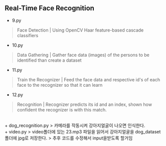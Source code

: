 ## Real-Time Face Recognition 

+ 9.py
> Face Detection | Using OpenCV Haar feature-based cascade classifiers <br/>
+ 10.py
> Data Gathering | Gather face data (images) of the persons to be identified than create a dataset <br/>
+ 11.py
> Train the Recognizer | Feed the face data and respective id's of each face to the recognizer so that it can learn <br/>
+ 12.py
> Recognition | Recognizer predicts its id and an index, shown how confident the recognizer is with this match. <br/>

<br/>
+ dog_recognition.py
> 카메라를 작동시켜 강아지얼굴이 나오면 인식한다.

<br/>
+ video.py
> video폴더에 있는 23.mp3 파일을 읽어서 강아지얼굴을 dog_dataset폴더에 jpg로 저장한다.
> 추후 코드를 수정해서 input을받도록 할거임
